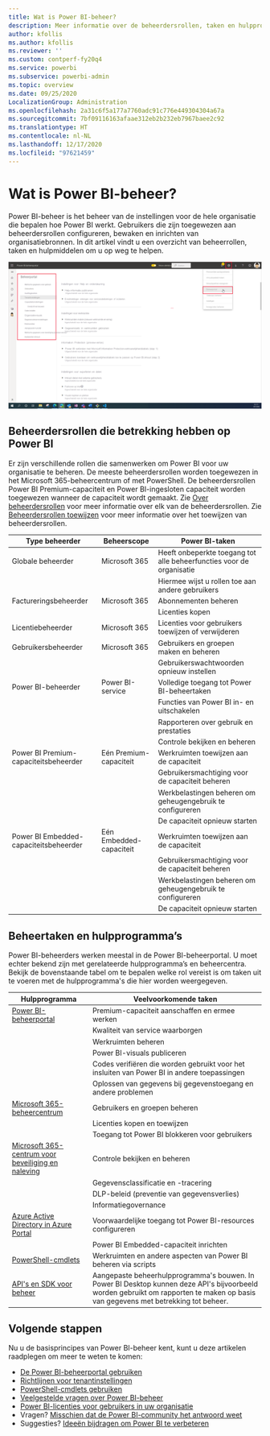 ```yaml
---
title: Wat is Power BI-beheer?
description: Meer informatie over de beheerdersrollen, taken en hulpprogramma's die worden gebruikt om Power BI te beheren.
author: kfollis
ms.author: kfollis
ms.reviewer: ''
ms.custom: contperf-fy20q4
ms.service: powerbi
ms.subservice: powerbi-admin
ms.topic: overview
ms.date: 09/25/2020
LocalizationGroup: Administration
ms.openlocfilehash: 2a31c6f5a177a7760adc91c776e449304304a67a
ms.sourcegitcommit: 7bf09116163afaae312eb2b232eb7967baee2c92
ms.translationtype: HT
ms.contentlocale: nl-NL
ms.lasthandoff: 12/17/2020
ms.locfileid: "97621459"
---
```

# <a name="what-is-power-bi-administration"></a>Wat is Power BI-beheer?

Power BI-beheer is het beheer van de instellingen voor de hele organisatie die bepalen hoe Power BI werkt. Gebruikers die zijn toegewezen aan beheerdersrollen configureren, bewaken en inrichten van organisatiebronnen. In dit artikel vindt u een overzicht van beheerrollen, taken en hulpmiddelen om u op weg te helpen.

![Schermopname van de Power BI-beheerdersportal, met de instellingen die voor de hele organisatie gelden.](media/service-admin-administering-power-bi-in-your-organization/admin-portal.png)

## <a name="administrator-roles-related-to-power-bi"></a>Beheerdersrollen die betrekking hebben op Power BI

Er zijn verschillende rollen die samenwerken om Power BI voor uw organisatie te beheren. De meeste beheerdersrollen worden toegewezen in het Microsoft 365-beheercentrum of met PowerShell. De beheerdersrollen Power BI Premium-capaciteit en Power BI-ingesloten capaciteit worden toegewezen wanneer de capaciteit wordt gemaakt. Zie [Over beheerdersrollen](/microsoft-365/admin/add-users/about-admin-roles) voor meer informatie over elk van de beheerdersrollen. Zie [Beheerdersrollen toewijzen](/microsoft-365/admin/add-users/assign-admin-roles) voor meer informatie over het toewijzen van beheerdersrollen.

| **Type beheerder** | **Beheerscope** | **Power BI-taken** |
| --- | --- | --- |
| Globale beheerder | Microsoft 365 | Heeft onbeperkte toegang tot alle beheerfuncties voor de organisatie |
| | | Hiermee wijst u rollen toe aan andere gebruikers |
| Factureringsbeheerder | Microsoft 365 | Abonnementen beheren |
| | | Licenties kopen |
| Licentiebeheerder | Microsoft 365 | Licenties voor gebruikers toewijzen of verwijderen |
| Gebruikersbeheerder | Microsoft 365 | Gebruikers en groepen maken en beheren |
| | | Gebruikerswachtwoorden opnieuw instellen |
| Power BI-beheerder | Power BI-service | Volledige toegang tot Power BI-beheertaken|
| | | Functies van Power BI in- en uitschakelen |
| | | Rapporteren over gebruik en prestaties |
| | | Controle bekijken en beheren |
| Power BI Premium-capaciteitsbeheerder | Eén Premium-capaciteit | Werkruimten toewijzen aan de capaciteit|
| | | Gebruikersmachtiging voor de capaciteit beheren |
| | | Werkbelastingen beheren om geheugengebruik te configureren |
| | | De capaciteit opnieuw starten |
| Power BI Embedded-capaciteitsbeheerder | Eén Embedded-capaciteit | Werkruimten toewijzen aan de capaciteit|
| | | Gebruikersmachtiging voor de capaciteit beheren |
| | | Werkbelastingen beheren om geheugengebruik te configureren |
| | | De capaciteit opnieuw starten |

## <a name="administrative-tasks-and-tools"></a>Beheertaken en hulpprogramma’s

Power BI-beheerders werken meestal in de Power BI-beheerportal. U moet echter bekend zijn met gerelateerde hulpprogramma’s en beheercentra. Bekijk de bovenstaande tabel om te bepalen welke rol vereist is om taken uit te voeren met de hulpprogramma's die hier worden weergegeven.

| **Hulpprogramma** | **Veelvoorkomende taken** |
| --- | --- |
| [Power BI-beheerportal](https://app.powerbi.com/admin-portal) | Premium-capaciteit aanschaffen en ermee werken |
| | Kwaliteit van service waarborgen |
| | Werkruimten beheren |
| | Power BI-visuals publiceren |
| | Codes verifiëren die worden gebruikt voor het insluiten van Power BI in andere toepassingen |
| | Oplossen van gegevens bij gegevenstoegang en andere problemen |
| [Microsoft 365-beheercentrum](https://admin.microsoft.com) | Gebruikers en groepen beheren |
| | Licenties kopen en toewijzen |
| | Toegang tot Power BI blokkeren voor gebruikers |
| [Microsoft 365-centrum voor beveiliging en naleving](https://protection.office.com) | Controle bekijken en beheren |
| | Gegevensclassificatie en -tracering |
| | DLP-beleid (preventie van gegevensverlies) |
| | Informatiegovernance |
| [Azure Active Directory in Azure Portal](https://aad.portal.azure.com) | Voorwaardelijke toegang tot Power BI-resources configureren |
| | Power BI Embedded-capaciteit inrichten |
| [PowerShell-cmdlets](/powershell/power-bi/overview) | Werkruimten en andere aspecten van Power BI beheren via scripts |
| [API's en SDK voor beheer](service-admin-reference.md) | Aangepaste beheerhulpprogramma's bouwen. In Power BI Desktop kunnen deze API's bijvoorbeeld worden gebruikt om rapporten te maken op basis van gegevens met betrekking tot beheer. |

## <a name="next-steps"></a>Volgende stappen

Nu u de basisprincipes van Power BI-beheer kent, kunt u deze artikelen raadplegen om meer te weten te komen:

- [De Power BI-beheerportal gebruiken](service-admin-portal.md)
- [Richtlijnen voor tenantinstellingen](../guidance/admin-tenant-settings.md)
- [PowerShell-cmdlets gebruiken](/powershell/power-bi/overview)
- [Veelgestelde vragen over Power BI-beheer](service-admin-faq.md)
- [Power BI-licenties voor gebruikers in uw organisatie](service-admin-licensing-organization.md)
- Vragen? [Misschien dat de Power BI-community het antwoord weet](https://community.powerbi.com/)
- Suggesties? [Ideeën bijdragen om Power BI te verbeteren](https://ideas.powerbi.com/)